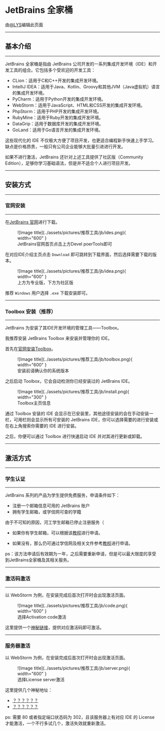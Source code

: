 # JetBrains 全家桶

由[@LYS](https://lys2021.com/)编辑此页面

****

## 基本介绍

****

JetBrains 全家桶是指由 JetBrains 公司开发的一系列集成开发环境（IDE）和开发工具的组合。它包括多个受欢迎的开发工具：

* CLion：适用于C和C++开发的集成开发环境。
* IntelliJ IDEA：适用于Java、Kotlin、Groovy和其他JVM（Java虚拟机）语言的集成开发环境。 
* PyCharm：适用于Python开发的集成开发环境。 
* WebStorm：适用于JavaScript、HTML和CSS开发的集成开发环境。 
* PhpStorm：适用于PHP开发的集成开发环境。 
* RubyMine：适用于Ruby开发的集成开发环境。  
* DataGrip：适用于数据库开发的集成开发环境。 
* GoLand：适用于Go语言开发的集成开发环境。

这些现代化的 IDE 不仅极大方便了项目开发，也更适合编程新手快速上手学习。缺点是价格昂贵，一般只有公司企业能够大批量引进进行开发。

如果不进行激活，JetBrains 还针对上述工具提供了社区版（Community Edition），足够你学习基础语法，但是并不适合个人进行项目开发。

****

## 安装方式

****

### 官网安装

****

在[JetBrains 官网](https://www.jetbrains.com/)进行下载。

<figure markdown>
  ![Image title](../assets/pictures/推荐工具/jb/ides.png){ width="600" }
  <figcaption>JetBrains官网首页点击上方Devel poerTools即可</figcaption>
</figure>

在对应IDE介绍主页点击 `Download` 即可跳转到下载界面，然后选择需要下载的版本。

<figure markdown>
  ![Image title](../assets/pictures/推荐工具/jb/idea.png){ width="600" }
  <figcaption>上方为专业版，下方为社区版</figcaption>
</figure>

推荐 `Windows` 用户选择 `.exe` 下载安装即可。

****

### Toolbox 安装（推荐）

****

JetBrains 为安装了其IDE开发环境的管理工具——Toolbox。

我推荐安装 JetBrains Toolbox 来安装并管理你的 IDE。

首先在[官网安装Toolbox](https://www.jetbrains.com/toolbox-app/)。

<figure markdown>
  ![Image title](../assets/pictures/推荐工具/jb/toolbox.png){ width="600" }
  <figcaption>安装前请确认你的系统版本</figcaption>
</figure>

之后启动 Toolbox，它会自动检测你已经安装过的 JetBrains IDE。

<figure markdown>
  ![Image title](../assets/pictures/推荐工具/jb/install.png){ width="300" }
  <figcaption>Toolbox主页信息</figcaption>
</figure>

通过 Toolbox 安装的 IDE 会显示在已安装里，其他途径安装的会在手动安装一栏，可用栏则会显示所有可安装的 JetBrains IDE，你可以选择需要的进行安装或在右上角搜索你需要的 IDE 进行安装。

之后，你便可以通过 Toolbox 进行快速启动 IDE 并对其进行更新或卸载。

****

## 激活方式

****

### 学生认证

****

JetBrains 系列的产品为学生提供免费服务，申请条件如下：

* 注册一个邮箱信息可用的 JetBrains 账户
* 拥有学生邮箱，或学信网可查的学籍

由于不可知的原因，河工学生邮箱已停止注册服务（

* 如果你有学生邮箱，可以根据该[教程](https://zhuanlan.zhihu.com/p/136497468)进行申请。

* 如果没有，那么仍可通过学信网及相关文件参考[教程](https://zhuanlan.zhihu.com/p/378185042)进行申请。

ps：该方法申请后有效期为一年，之后需要重新申请，但是可以最大限度的享受到JetBrains全家桶及其相关服务。

****

### 激活码激活

****

以 WebStorm 为例，在安装完成后首次打开时会出现激活页面。

<figure markdown>
  ![Image title](../assets/pictures/推荐工具/jb/code.png){ width="600" }
  <figcaption>选择Activation code激活</figcaption>
</figure>

这里提供一个[神秘链接](https://pan.baidu.com/s/1m9Fn2Um6kvHKEc-TcSS_gw?pwd=haue)，提供对应激活码即可激活。

**** 

### 服务器激活

以 WebStorm 为例，在安装完成后首次打开时会出现激活页面。

<figure markdown>
  ![Image title](../assets/pictures/推荐工具/jb/server.png){ width="600" }
  <figcaption>选择License server激活</figcaption>
</figure>

这里提供几个神秘地址：

* [？？？？？？](https://rushb.pro/article/JetBrains-license-server.html)
* [？？？？？？](https://search.censys.io/search?resource=hosts&sort=RELEVANCE&per_page=25&virtual_hosts=EXCLUDE&q=services.http.response.headers.location%3A+account.jetbrains.com%2Ffls-auth)

ps: 需要 80 或者指定端口状态码为 302，且该服务器上有对应 IDE 的 License 才能激活，一个不行多试几个，激活失效就重新激活。
